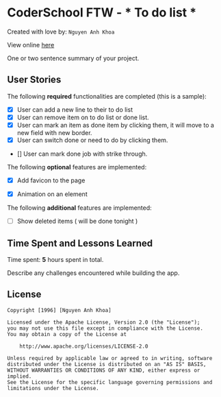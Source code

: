 # CoderSchool FTW - * To do list *

Created with love by: `Nguyen Anh Khoa`
  
View online [here](https://trusting-boyd-2ef687.netlify.com/)
  
One or two sentence summary of your project. 

## User Stories

The following **required** functionalities are completed (this is a sample):

* [x] User can add a new line to their to do list
* [x] User can remove item on to do list or done list.
* [x] User can mark an item as done item by clicking them, it will move to a new field with new border.
* [x] User can switch done or need to do by clicking them.
* []  User can mark done job with strike through.

The following **optional** features are implemented:

* [x] Add favicon to the page
* [x] Animation on an element


The following **additional** features are implemented:

* [ ] Show deleted items ( will be done tonight )

## Time Spent and Lessons Learned

Time spent: **5** hours spent in total.

Describe any challenges encountered while building the app.

## License

    Copyright [1996] [Nguyen Anh Khoa]

    Licensed under the Apache License, Version 2.0 (the "License");
    you may not use this file except in compliance with the License.
    You may obtain a copy of the License at

        http://www.apache.org/licenses/LICENSE-2.0

    Unless required by applicable law or agreed to in writing, software
    distributed under the License is distributed on an "AS IS" BASIS,
    WITHOUT WARRANTIES OR CONDITIONS OF ANY KIND, either express or implied.
    See the License for the specific language governing permissions and
    limitations under the License.
